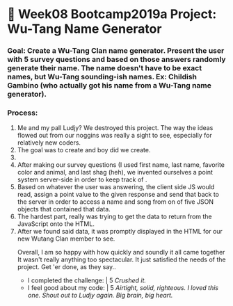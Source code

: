 # 🎤 Week08 Bootcamp2019a Project: Wu-Tang Name Generator

### Goal: Create a Wu-Tang Clan name generator. Present the user with 5 survey questions and based on those answers randomly generate their name. The name doesn't have to be exact names, but Wu-Tang sounding-ish names. Ex: Childish Gambino (who actually got his name from a Wu-Tang name generator).

### Process:

<ol>
  <li>Me and my pall Ludjy?  We destroyed this project.  The way the ideas flowed out from our noggins was really a sight to see, especially for relatively new coders.</li>
  <li>The goal was to create and boy did we create.<li>
  <li>After making our survey questions (I used first name, last name, favorite color and animal, and last shag (heh), we invented ourselves a point system server-side in order to keep track of .</li>
  <li>Based on whatever the user was answering, the client side JS would read, assign a point value to the given response and send that back to the server in order to access a name and song from on of five JSON objects that contained that data.</li>
   <li>The hardest part, really was trying to get the data to return from the JavaScript onto the HTML.</li>
  <li>After we found said data, it was promptly displayed in the HTML for our new Wutang Clan member to see.</li> 

<p>Overall, I am so happy with how quickly and soundly it all came together  It wasn't really anything too spectacular.  It just satisfied the needs of the project.  Get 'er done, as they say..</p>

<ul>
  <li>I completed the challenge: | 5 <em>Crushed it.</em></li>
  <li>I feel good about my code: | 5 <em>Airtight, solid, righteous.  I loved this one.  Shout out to Ludjy again.  Big brain, big heart.</em></li>
</ul>
